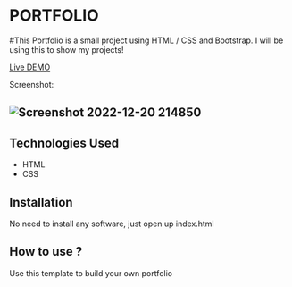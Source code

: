 # PORTFOLIO
#This Portfolio is a small project using HTML / CSS and Bootstrap. I will be using this to show my projects!

[Live DEMO](https://new-portfolio-1.eaghislain.repl.co/)

Screenshot:
## ![Screenshot 2022-12-20 214850](https://user-images.githubusercontent.com/114042572/208805596-87bbb4ba-87e4-4af6-83dd-369cddbd28aa.png)





## Technologies Used
* HTML
* CSS
## Installation
No need to install any software, just open up index.html
## How to use ?
Use this template to build your own portfolio




